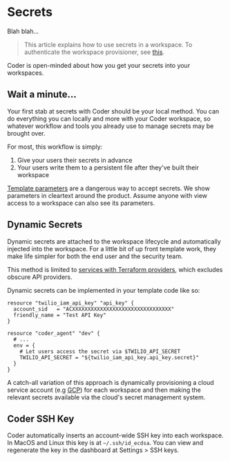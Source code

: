 # Secrets

Blah blah...

<blockquote class="info">
This article explains how to use secrets in a workspace. To authenticate the
workspace provisioner, see <a href="./templates/authentication">this</a>.
</blockquote>

Coder is open-minded about how you get your secrets into your workspaces.

## Wait a minute...

Your first stab at secrets with Coder should be your local method.
You can do everything you can locally and more with your Coder workspace, so
whatever workflow and tools you already use to manage secrets may be brought
over.

For most, this workflow is simply:

1. Give your users their secrets in advance
1. Your users write them to a persistent file after
   they've built their workspace

<a href="./templates#parameters">Template parameters</a> are a dangerous way to accept secrets.
We show parameters in cleartext around the product. Assume anyone with view
access to a workspace can also see its parameters.

## Dynamic Secrets

Dynamic secrets are attached to the workspace lifecycle and automatically
injected into the workspace. For a little bit of up front template work,
they make life simpler for both the end user and the security team.

This method is limited to
[services with Terraform providers](https://registry.terraform.io/browse/providers),
which excludes obscure API providers.

Dynamic secrets can be implemented in your template code like so:

```hcl
resource "twilio_iam_api_key" "api_key" {
  account_sid   = "ACXXXXXXXXXXXXXXXXXXXXXXXXXXXXXXXX"
  friendly_name = "Test API Key"
}

resource "coder_agent" "dev" {
  # ...
  env = {
    # Let users access the secret via $TWILIO_API_SECRET
    TWILIO_API_SECRET = "${twilio_iam_api_key.api_key.secret}"
  }
}
```

A catch-all variation of this approach is dynamically provisioning a cloud service account (e.g [GCP](https://registry.terraform.io/providers/hashicorp/google/latest/docs/resources/google_service_account_key#private_key))
for each workspace and then making the relevant secrets available via the cloud's secret management
system.

## Coder SSH Key

Coder automatically inserts an account-wide SSH key into each workspace. In MacOS
and Linux this key is at `~/.ssh/id_ecdsa`. You can view and
regenerate the key in the dashboard at Settings > SSH keys.
